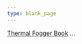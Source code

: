 ```yaml
---
type: blank_page
---
```


<meta http-equiv="refresh" content="time; URL=https://thermalfogger.chemicalweaponsresearch.com" />



[Thermal Fogger Book](https://thermalfogger.chemicalweaponsresearch.com) ... 


